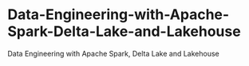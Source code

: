 # Data-Engineering-with-Apache-Spark-Delta-Lake-and-Lakehouse
Data Engineering with Apache Spark, Delta Lake and Lakehouse
